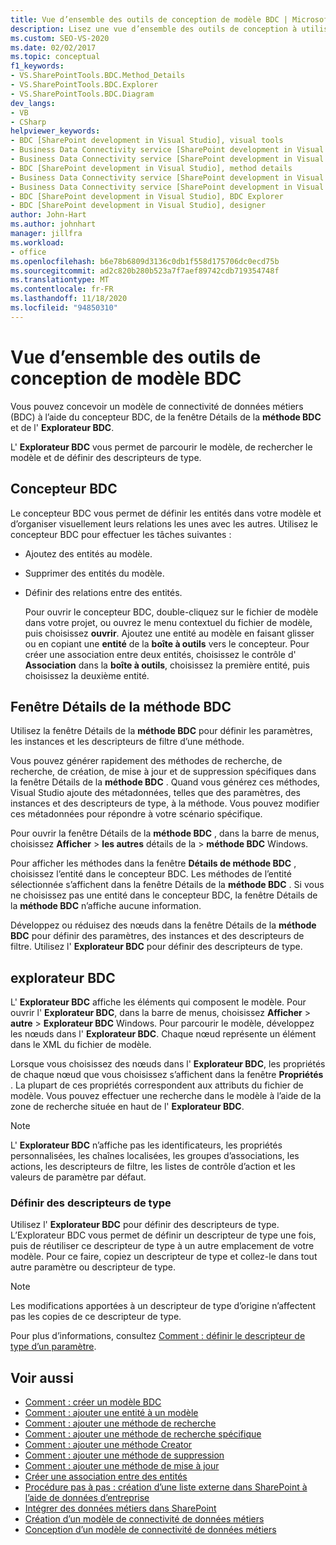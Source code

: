 ```yaml
---
title: Vue d’ensemble des outils de conception de modèle BDC | Microsoft Docs
description: Lisez une vue d’ensemble des outils de conception à utiliser avec un modèle de connectivité de données métiers (BDC). En savoir plus sur le concepteur BDC, la fenêtre Détails de la méthode BDC et l’Explorateur BDC.
ms.custom: SEO-VS-2020
ms.date: 02/02/2017
ms.topic: conceptual
f1_keywords:
- VS.SharePointTools.BDC.Method_Details
- VS.SharePointTools.BDC.Explorer
- VS.SharePointTools.BDC.Diagram
dev_langs:
- VB
- CSharp
helpviewer_keywords:
- BDC [SharePoint development in Visual Studio], visual tools
- Business Data Connectivity service [SharePoint development in Visual Studio], visual tools
- Business Data Connectivity service [SharePoint development in Visual Studio], BDC Explorer
- BDC [SharePoint development in Visual Studio], method details
- Business Data Connectivity service [SharePoint development in Visual Studio], designer
- Business Data Connectivity service [SharePoint development in Visual Studio], method details
- BDC [SharePoint development in Visual Studio], BDC Explorer
- BDC [SharePoint development in Visual Studio], designer
author: John-Hart
ms.author: johnhart
manager: jillfra
ms.workload:
- office
ms.openlocfilehash: b6e78b6809d3136c0db1f558d175706dc0ecd75b
ms.sourcegitcommit: ad2c820b280b523a7f7aef89742cdb719354748f
ms.translationtype: MT
ms.contentlocale: fr-FR
ms.lasthandoff: 11/18/2020
ms.locfileid: "94850310"
---
```

# <a name="bdc-model-design-tools-overview"></a>Vue d’ensemble des outils de conception de modèle BDC
  Vous pouvez concevoir un modèle de connectivité de données métiers (BDC) à l’aide du concepteur BDC, de la fenêtre Détails de la **méthode BDC** et de l' **Explorateur BDC**.

 L' **Explorateur BDC** vous permet de parcourir le modèle, de rechercher le modèle et de définir des descripteurs de type.

## <a name="bdc-designer"></a>Concepteur BDC
 Le concepteur BDC vous permet de définir les entités dans votre modèle et d’organiser visuellement leurs relations les unes avec les autres. Utilisez le concepteur BDC pour effectuer les tâches suivantes :

- Ajoutez des entités au modèle.

- Supprimer des entités du modèle.

- Définir des relations entre des entités.

  Pour ouvrir le concepteur BDC, double-cliquez sur le fichier de modèle dans votre projet, ou ouvrez le menu contextuel du fichier de modèle, puis choisissez **ouvrir**. Ajoutez une entité au modèle en faisant glisser ou en copiant une **entité** de la **boîte à outils** vers le concepteur. Pour créer une association entre deux entités, choisissez le contrôle d' **Association** dans la **boîte à outils**, choisissez la première entité, puis choisissez la deuxième entité.

## <a name="bdc-method-details-window"></a>Fenêtre Détails de la méthode BDC
 Utilisez la fenêtre Détails de la **méthode BDC** pour définir les paramètres, les instances et les descripteurs de filtre d’une méthode.

 Vous pouvez générer rapidement des méthodes de recherche, de recherche, de création, de mise à jour et de suppression spécifiques dans la fenêtre Détails de la **méthode BDC** . Quand vous générez ces méthodes, Visual Studio ajoute des métadonnées, telles que des paramètres, des instances et des descripteurs de type, à la méthode. Vous pouvez modifier ces métadonnées pour répondre à votre scénario spécifique.

 Pour ouvrir la fenêtre Détails de la **méthode BDC** , dans la barre de menus, choisissez **Afficher**  >  **les autres** détails de la  >  **méthode BDC** Windows.

 Pour afficher les méthodes dans la fenêtre **Détails de méthode BDC** , choisissez l’entité dans le concepteur BDC. Les méthodes de l’entité sélectionnée s’affichent dans la fenêtre Détails de la **méthode BDC** . Si vous ne choisissez pas une entité dans le concepteur BDC, la fenêtre Détails de la **méthode BDC** n’affiche aucune information.

 Développez ou réduisez des nœuds dans la fenêtre Détails de la **méthode BDC** pour définir des paramètres, des instances et des descripteurs de filtre. Utilisez l' **Explorateur BDC** pour définir des descripteurs de type.

## <a name="bdc-explorer"></a>explorateur BDC
 L' **Explorateur BDC** affiche les éléments qui composent le modèle. Pour ouvrir l' **Explorateur BDC**, dans la barre de menus, choisissez **Afficher**  >  **autre**  >  **Explorateur BDC** Windows. Pour parcourir le modèle, développez les nœuds dans l' **Explorateur BDC**. Chaque nœud représente un élément dans le XML du fichier de modèle.

 Lorsque vous choisissez des nœuds dans l' **Explorateur BDC**, les propriétés de chaque nœud que vous choisissez s’affichent dans la fenêtre **Propriétés** . La plupart de ces propriétés correspondent aux attributs du fichier de modèle. Vous pouvez effectuer une recherche dans le modèle à l’aide de la zone de recherche située en haut de l' **Explorateur BDC**.

> [!NOTE]
> L' **Explorateur BDC** n’affiche pas les identificateurs, les propriétés personnalisées, les chaînes localisées, les groupes d’associations, les actions, les descripteurs de filtre, les listes de contrôle d’action et les valeurs de paramètre par défaut.

### <a name="define-type-descriptors"></a>Définir des descripteurs de type
 Utilisez l' **Explorateur BDC** pour définir des descripteurs de type. L’Explorateur BDC vous permet de définir un descripteur de type une fois, puis de réutiliser ce descripteur de type à un autre emplacement de votre modèle. Pour ce faire, copiez un descripteur de type et collez-le dans tout autre paramètre ou descripteur de type.

> [!NOTE]
> Les modifications apportées à un descripteur de type d’origine n’affectent pas les copies de ce descripteur de type.

 Pour plus d’informations, consultez [Comment : définir le descripteur de type d’un paramètre](../sharepoint/how-to-define-the-type-descriptor-of-a-parameter.md).

## <a name="see-also"></a>Voir aussi
- [Comment : créer un modèle BDC](../sharepoint/how-to-create-a-bdc-model.md)
- [Comment : ajouter une entité à un modèle](../sharepoint/how-to-add-an-entity-to-a-model.md)
- [Comment : ajouter une méthode de recherche](../sharepoint/how-to-add-a-finder-method.md)
- [Comment : ajouter une méthode de recherche spécifique](../sharepoint/how-to-add-a-specific-finder-method.md)
- [Comment : ajouter une méthode Creator](../sharepoint/how-to-add-a-creator-method.md)
- [Comment : ajouter une méthode de suppression](../sharepoint/how-to-add-a-deleter-method.md)
- [Comment : ajouter une méthode de mise à jour](../sharepoint/how-to-add-an-updater-method.md)
- [Créer une association entre des entités](../sharepoint/creating-an-association-between-entities.md)
- [Procédure pas à pas : création d’une liste externe dans SharePoint à l’aide de données d’entreprise](../sharepoint/walkthrough-creating-an-external-list-in-sharepoint-by-using-business-data.md)
- [Intégrer des données métiers dans SharePoint](../sharepoint/integrating-business-data-into-sharepoint.md)
- [Création d’un modèle de connectivité de données métiers](../sharepoint/creating-a-business-data-connectivity-model.md)
- [Conception d’un modèle de connectivité de données métiers](../sharepoint/designing-a-business-data-connectivity-model.md)
